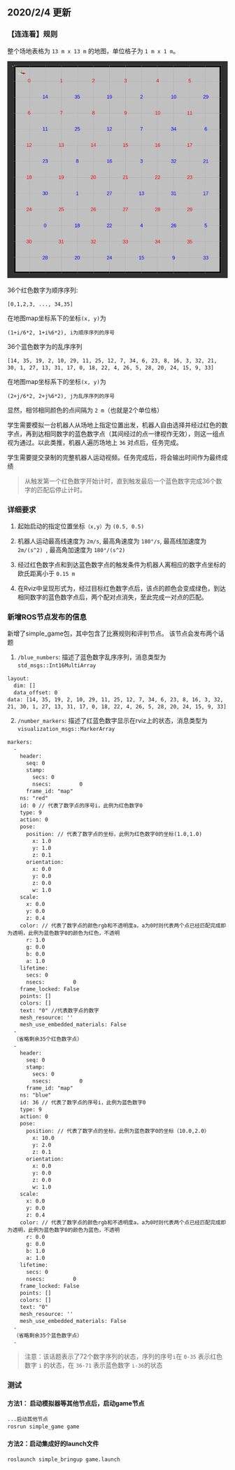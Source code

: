 ## 2020/2/4 更新
### 【连连看】规则
整个场地表格为 `13 m x 13 m` 的地图，单位格子为 `1 m x 1 m`。

![rules](规则.png)

36个红色数字为顺序序列:
```
[0,1,2,3, ..., 34,35]
```
在地图map坐标系下的坐标`(x, y)`为
```
(1+i/6*2, 1+i%6*2), i为顺序序列的序号 
```

36个蓝色数字为的乱序序列
```
[14, 35, 19, 2, 10, 29, 11, 25, 12, 7, 34, 6, 23, 8, 16, 3, 32, 21, 30, 1, 27, 13, 31, 17, 0, 18, 22, 4, 26, 5, 28, 20, 24, 15, 9, 33]
```
在地图map坐标系下的坐标`(x, y)`为
```
(2+j/6*2, 2+j%6*2), j为乱序序列的序号 
```

显然，相邻相同颜色的点间隔为 `2 m`（也就是2个单位格）


学生需要模拟一台机器人从场地上指定位置出发，机器人自由选择并经过红色的数字点，再到达相同数字的蓝色数字点（其间经过的点一律视作无效），则这一组点视为通过。以此类推，机器人遍历场地上 `36` 对点后，任务完成。

学生需要提交录制的完整机器人运动视频。任务完成后，将会输出时间作为最终成绩
> 从触发第一个红色数字开始计时，直到触发最后一个蓝色数字完成36个数字的匹配后停止计时。
### 详细要求
1. 起始启动的指定位置坐标`（x,y）`为 `(0.5, 0.5)`
   
2. 机器人运动最高线速度为 `2m/s`, 最高角速度为 `180°/s`, 最高线加速度为 `2m/(s^2) `, 最高角加速度为 `180°/(s^2) `
   
3. 经过红色数字点和到达蓝色数字点的触发条件为机器人离相应的数字点坐标的欧氏距离小于 `0.15 m`
4. 在Rviz中呈现形式为，经过目标红色数字点后，该点的颜色会变成绿色，到达相同数字的蓝色数字点后，两个配对点消失，至此完成一对点的匹配。

### 新增ROS节点发布的信息
新增了simple_game包，其中包含了比赛规则和评判节点。
该节点会发布两个话题
1. `/blue_numbers`: 描述了蓝色数字乱序序列，消息类型为`std_msgs::Int16MultiArray`
```
layout:
  dim: []
  data_offset: 0
data: [14, 35, 19, 2, 10, 29, 11, 25, 12, 7, 34, 6, 23, 8, 16, 3, 32, 21, 30, 1, 27, 13, 31, 17, 0, 18, 22, 4, 26, 5, 28, 20, 24, 15, 9, 33]
```
2.  `/number_markers`: 描述了红蓝色数字显示在rviz上的状态，消息类型为`visualization_msgs::MarkerArray`
``` 
markers:
  -
    header:
      seq: 0
      stamp:
        secs: 0
        nsecs:         0
      frame_id: "map"
    ns: "red"
    id: 0 // 代表了数字点的序号i，此例为红色数字0
    type: 9
    action: 0
    pose:
      position: // 代表了数字点的坐标，此例为红色数字0的坐标(1.0,1.0)
        x: 1.0 
        y: 1.0
        z: 0.1
      orientation:
        x: 0.0
        y: 0.0
        z: 0.0
        w: 1.0
    scale:
      x: 0.0
      y: 0.0
      z: 0.4
    color: // 代表了数字点的颜色rgb和不透明度a，a为0时则代表两个点已经匹配完成即为透明，此例为蓝色数字0的颜色为红色，不透明
      r: 1.0
      g: 0.0
      b: 0.0
      a: 1.0
    lifetime:
      secs: 0
      nsecs:         0
    frame_locked: False
    points: []
    colors: []
    text: "0" //代表数字点的数字
    mesh_resource: ''
    mesh_use_embedded_materials: False
  -
  （省略剩余35个红色数字点）
  -
    header:
      seq: 0
      stamp:
        secs: 0
        nsecs:         0
      frame_id: "map"
    ns: "blue"
    id: 36 // 代表了数字点的序号i，此例为蓝色数字0
    type: 9
    action: 0
    pose:
      position: // 代表了数字点的坐标，此例为蓝色数字0的坐标（10.0,2.0）
        x: 10.0
        y: 2.0
        z: 0.1
      orientation:
        x: 0.0
        y: 0.0
        z: 0.0
        w: 1.0
    scale:
      x: 0.0
      y: 0.0
      z: 0.4
    color: // 代表了数字点的颜色rgb和不透明度a，a为0时则代表两个点已经匹配完成即为透明，此例为蓝色数字0的颜色为蓝色，不透明
      r: 0.0
      g: 0.0
      b: 1.0
      a: 1.0
    lifetime:
      secs: 0
      nsecs:         0
    frame_locked: False
    points: []
    colors: []
    text: "0"
    mesh_resource: ''
    mesh_use_embedded_materials: False
  -
  （省略剩余35个蓝色数字点）
  -
```
> 注意：该话题表示了72个数字序列的状态，序列的序号`i`在 `0-35` 表示红色数字 `i` 的状态，在 `36-71` 表示蓝色数字 `i-36`的状态
### 测试
#### 方法1： 启动模拟器等其他节点后，启动game节点
``` bash
...启动其他节点
rosrun simple_game game
```
#### 方法2：启动集成好的launch文件
``` bash
roslaunch simple_bringup game.launch
```